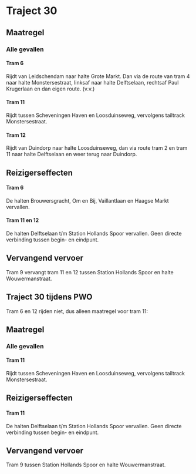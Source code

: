 # Traject 30
## Maatregel
### Alle gevallen

#### Tram 6
Rijdt van Leidschendam naar halte Grote Markt. Dan via de route van tram 4 naar halte Monstersestraat, linksaf naar halte Delftselaan, rechtsaf Paul Krugerlaan en dan eigen route. (v.v.)

#### Tram 11
Rijdt tussen Scheveningen Haven en Loosduinseweg, vervolgens tailtrack Monstersestraat.

#### Tram 12
Rijdt van Duindorp naar halte Loosduinseweg, dan via route tram 2 en tram 11 naar halte Delftselaan en weer terug naar Duindorp.

## Reizigerseffecten

#### Tram 6
De halten Brouwersgracht, Om en Bij, Vaillantlaan en Haagse Markt vervallen.

#### Tram 11 en 12
De halten Delftselaan t/m Station Hollands Spoor vervallen. 
Geen directe verbinding tussen begin- en eindpunt. 

## Vervangend vervoer
Tram 9 vervangt tram 11 en 12 tussen Station Hollands Spoor en halte Wouwermanstraat.

## Traject 30 tijdens PWO
Tram 6 en 12 rijden niet, dus alleen maatregel voor tram 11:

## Maatregel
### Alle gevallen

#### Tram 11
Rijdt tussen Scheveningen Haven en Loosduinseweg, vervolgens tailtrack Monstersestraat.

## Reizigerseffecten

#### Tram 11 
De halten Delftselaan t/m Station Hollands Spoor vervallen. 
Geen directe verbinding tussen begin- en eindpunt. 

## Vervangend vervoer
Tram 9 tussen Station Hollands Spoor en halte Wouwermanstraat.
